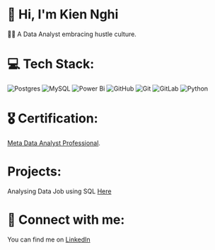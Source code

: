 # 👋 Hi, I'm Kien Nghi
👨‍💻 A Data Analyst embracing hustle culture. <br/>


# 💻 Tech Stack:
![Postgres](https://img.shields.io/badge/postgres-%23316192.svg?style=for-the-badge&logo=postgresql&logoColor=white) ![MySQL](https://img.shields.io/badge/mysql-4479A1.svg?style=for-the-badge&logo=mysql&logoColor=white) ![Power Bi](https://img.shields.io/badge/power_bi-F2C811?style=for-the-badge&logo=powerbi&logoColor=black) ![GitHub](https://img.shields.io/badge/github-%23121011.svg?style=for-the-badge&logo=github&logoColor=white) ![Git](https://img.shields.io/badge/git-%23F05033.svg?style=for-the-badge&logo=git&logoColor=white) ![GitLab](https://img.shields.io/badge/gitlab-%23181717.svg?style=for-the-badge&logo=gitlab&logoColor=white) ![Python](https://img.shields.io/badge/python-3670A0?style=for-the-badge&logo=python&logoColor=ffdd54)

 # 🎖 Certification: 

[Meta Data Analyst Professional](https://coursera.org/share/a80b04634648c595e280088647f5a298).


# Projects: 
Analysing Data Job using SQL [Here](https://github.com/KingNghi/SQL_Project_Data_Job_Analysis)

# 🤳 Connect with me:

You can find me on [LinkedIn](https://www.linkedin.com/in/ngh%E1%BB%8B-tr%E1%BA%A7n-35ba2822a/)
